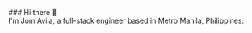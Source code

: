 <div class="border border-bottom">
### Hi there 👋
</div>
I'm Jom Avila, a full-stack engineer based in Metro Manila, Philippines.
